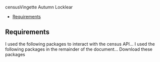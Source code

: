 censusVingette
Autumn Locklear

-   [Requirements](#requirements)

## Requirements

I used the following packages to interact with the census API… I used
the following packages in the remainder of the document… Download these
packages
